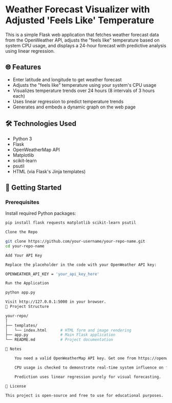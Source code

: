 # Weather Forecast Visualizer with Adjusted 'Feels Like' Temperature

This is a simple Flask web application that fetches weather forecast data from the OpenWeather API, adjusts the "feels like" temperature based on system CPU usage, and displays a 24-hour forecast with predictive analysis using linear regression.

## 🌐 Features

- Enter latitude and longitude to get weather forecast
- Adjusts the "feels like" temperature using your system's CPU usage
- Visualizes temperature trends over 24 hours (8 intervals of 3 hours each)
- Uses linear regression to predict temperature trends
- Generates and embeds a dynamic graph on the web page

## 🛠️ Technologies Used

- Python 3
- Flask
- OpenWeatherMap API
- Matplotlib
- scikit-learn
- psutil
- HTML (via Flask's Jinja templates)

## 🚀 Getting Started

### Prerequisites

Install required Python packages:
```bash
pip install flask requests matplotlib scikit-learn psutil

Clone the Repo

git clone https://github.com/your-username/your-repo-name.git
cd your-repo-name

Add Your API Key

Replace the placeholder in the code with your OpenWeather API key:

OPENWEATHER_API_KEY = 'your_api_key_here'

Run the Application

python app.py

Visit http://127.0.0.1:5000 in your browser.
📂 Project Structure

your-repo/
│
├── templates/
│   └── index.html      # HTML form and image rendering
├── app.py              # Main Flask application
└── README.md           # Project documentation

📌 Notes

    You need a valid OpenWeatherMap API key. Get one from https://openweathermap.org/

    CPU usage is checked to demonstrate real-time system influence on forecasting models.

    Prediction uses linear regression purely for visual forecasting.

📃 License

This project is open-source and free to use for educational purposes.
